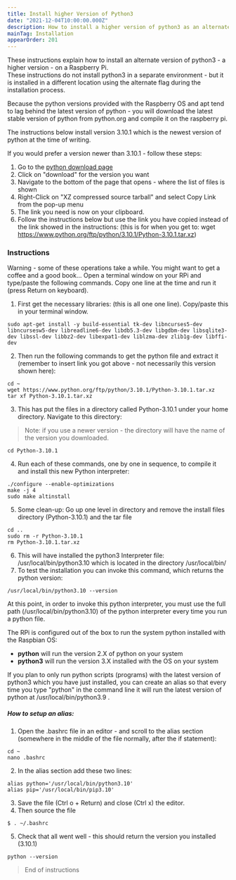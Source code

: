 ```yaml
---
title: Install higher Version of Python3
date: "2021-12-04T10:00:00.000Z"
description: How to install a higher version of python3 as an alternate to the system python on the Raspberry Pi
mainTag: Installation
appearOrder: 201
---
```


These instructions explain how to install an alternate version of python3 - a higher version - on a Raspberry Pi.  
These instructions do not install python3 in a separate environment - but it is installed in a different location using the alternate flag during the installation process.

Because the python versions provided with the Raspberry OS and apt tend to lag behind the latest version of python - you will download the latest stable version of python from python.org and compile it on the raspberry pi.

The instructions below install version 3.10.1 which is the newest version of python at the time of writing.  

If you would prefer a  version newer than 3.10.1 - follow these steps:
1. Go to the [python download page](https://www.python.org/downloads/) 
2. Click on "download" for the version you want
3. Navigate to the bottom of the page that opens - where the list of files is shown
4. Right-Click on "XZ compressed source tarball" and select Copy Link from the pop-up menu
5. The link you need is now on your clipboard.
6. Follow the instructions below but use the link you have copied instead of the link showed in the instructions: 
(this is for when you get to:  wget https://www.python.org/ftp/python/3.10.1/Python-3.10.1.tar.xz)

### Instructions
Warning - some of these operations take a while.  You might want to get a coffee and a good book...
Open a terminal window on your RPi and type/paste the following commands.  Copy one line at the time and run it (press Return on keyboard).

1. First get the necessary libraries: (this is all one one line). Copy/paste this in your terminal window.
```
sudo apt-get install -y build-essential tk-dev libncurses5-dev libncursesw5-dev libreadline6-dev libdb5.3-dev libgdbm-dev libsqlite3-dev libssl-dev libbz2-dev libexpat1-dev liblzma-dev zlib1g-dev libffi-dev
```
2. Then run the following commands to get the python file and  extract it (remember to insert link you got above - not necessarily this version shown here):
```
cd ~
wget https://www.python.org/ftp/python/3.10.1/Python-3.10.1.tar.xz
tar xf Python-3.10.1.tar.xz
```
3. This has put the files in a directory called Python-3.10.1 under your home directory. Navigate to this directory:
> Note: if you use a newer version - the directory will have the name of the version you downloaded.
```
cd Python-3.10.1
```
4. Run each of these commands, one by one in sequence, to compile it and install this new Python interpreter:
```
./configure --enable-optimizations
make -j 4
sudo make altinstall
```
5. Some clean-up: Go up one level in directory and remove the install files directory (Python-3.10.1) and the tar file
```
cd ..
sudo rm -r Python-3.10.1
rm Python-3.10.1.tar.xz
```
6. This will have installed the python3 Interpreter file: /usr/local/bin/python3.10 which is located in the directory /usr/local/bin/
7. To test the installation you can invoke this command, which returns the python version:
```
/usr/local/bin/python3.10 --version
```

At this point, in order to invoke this python interpreter, you must use the full path (/usr/local/bin/python3.10) of the python interpreter every time you run a python file. 

The RPi is configured out of the box to run the system python installed with the Raspbian OS:
- **python** will run the version 2.X of python on your system
- **python3** will run the version 3.X installed with the OS on your system

If you plan to only run python scripts (programs) with the latest version of python3 which you have just installed, 
you can create an alias so that every time you type "python" in the command line it will run the latest version of python at /usr/local/bin/python3.9 . 

##### How to setup an alias:
1. Open the .bashrc file in an editor - and scroll to the alias section (somewhere in the middle of the file normally, after the if statement):
```
cd ~
nano .bashrc
```
2. In the alias section add these two lines:
```
alias python='/usr/local/bin/python3.10'
alias pip='/usr/local/bin/pip3.10'
```
3. Save the file (Ctrl o + Return) and close (Ctrl x) the editor.
4. Then source the file
```
$ . ~/.bashrc
```
5. Check that all went well - this should return the version you installed (3.10.1)
```
python --version
```

>End of instructions


